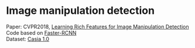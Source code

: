 # Image manipulation detection
Paper: CVPR2018, [Learning Rich Features for Image Manipulation Detection](https://arxiv.org/pdf/1805.04953.pdf)  
Code based on [Faster-RCNN](https://github.com/jwyang/faster-rcnn.pytorch/tree/pytorch-1.0)  
Dataset: [Casia 1.0](http://forensics.idealtest.org)
